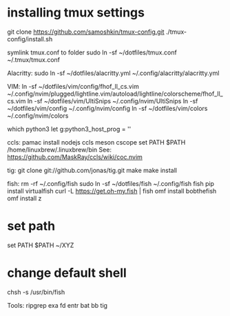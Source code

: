 # installing tmux settings
git clone https://github.com/samoshkin/tmux-config.git
./tmux-config/install.sh

symlink tmux.conf to folder
sudo ln -sf ~/dotfiles/tmux.conf  ~/.tmux/tmux.conf

Alacritty:
sudo ln -sf ~/dotfiles/alacritty.yml ~/.config/alacritty/alacritty.yml

VIM:
ln -sf ~/dotfiles/vim/config/fhof_ll_cs.vim ~/.config/nvim/plugged/lightline.vim/autoload/lightline/colorscheme/fhof_ll_cs.vim
ln -sf ~/dotfiles/vim/UltiSnips ~/.config/nvim/UltiSnips
ln -sf ~/dotfiles/vim/config ~/.config/nvim/config
ln -sf ~/dotfiles/vim/colors ~/.config/nvim/colors


which python3
let g:python3_host_prog = ''

ccls:
pamac install nodejs ccls meson cscope
set PATH $PATH /home/linuxbrew/.linuxbrew/bin
See: https://github.com/MaskRay/ccls/wiki/coc.nvim

tig:
git clone git://github.com/jonas/tig.git
make
make install

fish:
rm -rf ~/.config/fish
sudo ln -sf ~/dotfiles/fish ~/.config/fish
fish
pip install virtualfish
curl -L https://get.oh-my.fish | fish
omf install bobthefish
omf install z
# set path
set PATH $PATH ~/XYZ
# change default shell
chsh -s /usr/bin/fish

Tools:
ripgrep
exa
fd
entr
bat
bb
tig

